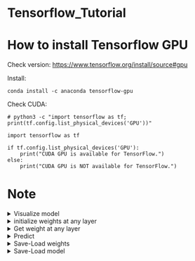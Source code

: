 # Tensorflow_Tutorial

# How to install Tensorflow GPU
Check version: https://www.tensorflow.org/install/source#gpu

Install:
```
conda install -c anaconda tensorflow-gpu
```

Check CUDA:
```
# python3 -c "import tensorflow as tf; print(tf.config.list_physical_devices('GPU'))"

import tensorflow as tf

if tf.config.list_physical_devices('GPU'):
    print("CUDA GPU is available for TensorFlow.")
else:
    print("CUDA GPU is NOT available for TensorFlow.")
```
# Note
<details>
<summary>Visualize model</summary>

```
from tensorflow.keras.utils import plot_model
plot_model(model, to_file="my_model.png", show_shapes=True)
```

</details>

<details>
<summary>initialize weights at any layer</summary>

[API](https://www.tensorflow.org/api_docs/python/tf/keras/layers/Layer#set_weights)

```
# initialize parameters
model.layers[0].set_weights([np.array([[-0.34]]), np.array([0.04])])

# declare optimization method and loss function
model.compile(optimizer='adam', loss='mean_squared_error')

# training
model.fit(X, y, 4, epochs=100)

# parameters after one epoch
print('weight-bias: \n', model.layers[0].get_weights())
```

</details>

<details>
<summary>Get weight at any layer</summary>

```
print(model.layers[0].get_weights())
```

</details>

<details>
<summary>Predict</summary>

```
y_hat = model.predict(X_testing)
```

</details>

<details>
<summary>Save-Load weights</summary>

[API](https://www.tensorflow.org/tutorials/keras/save_and_load#manually_save_weights)
```
# Save the weights
model.save_weights('./checkpoints/my_checkpoint')

# Create a new model instance
model = create_model()

# Restore the weights
model.load_weights('./checkpoints/my_checkpoint')

# Evaluate the model
loss, acc = model.evaluate(test_images, test_labels, verbose=2)
print("Restored model, accuracy: {:5.2f}%".format(100 * acc))
```
</details>

<details>
<summary>Save-Load model</summary>

[API](https://www.tensorflow.org/tutorials/keras/save_and_load#save_the_entire_model)
```
# Create and train a new model instance.
model = create_model()
model.fit(train_images, train_labels, epochs=5)

# Save the entire model to a HDF5 file.
# The '.h5' extension indicates that the model should be saved to HDF5.
model.save('my_model.h5')

# Recreate the exact same model, including its weights and the optimizer
new_model = tf.keras.models.load_model('my_model.h5')

# Show the model architecture
new_model.summary()

loss, acc = new_model.evaluate(test_images, test_labels, verbose=2)
print('Restored model, accuracy: {:5.2f}%'.format(100 * acc))
```
</details>